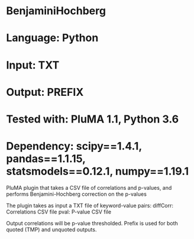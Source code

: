 # BenjaminiHochberg
# Language: Python
# Input: TXT
# Output: PREFIX 
# Tested with: PluMA 1.1, Python 3.6
# Dependency: scipy==1.4.1, pandas==1.1.15, statsmodels==0.12.1, numpy==1.19.1

PluMA plugin that takes a CSV file of correlations and p-values, and performs Benjamini-Hochberg correction on the p-values

The plugin takes as input a TXT file of keyword-value pairs:
diffCorr: Correlations CSV file
pval: P-value CSV file

Output correlations will be p-value thresholded.  Prefix is used for both quoted (TMP) and unquoted outputs.
